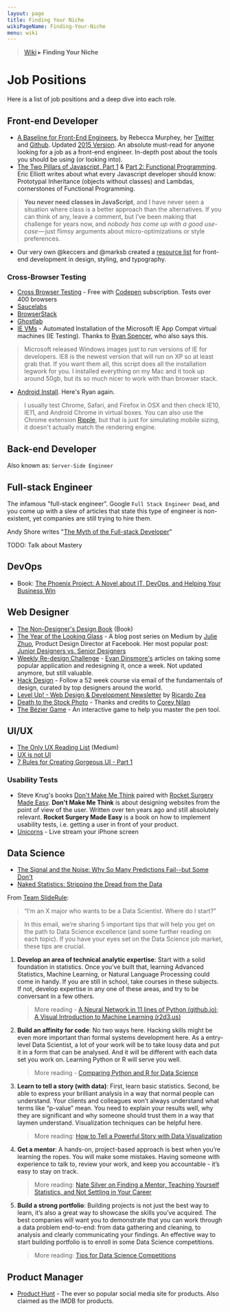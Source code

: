 ```yaml
---
layout: page
title: Finding Your Niche
wikiPageName: Finding-Your-Niche
menu: wiki
---
```


> [Wiki](Home) ▸ **Finding Your Niche**

# Job Positions

Here is a list of job positions and a deep dive into each role.

## Front-end Developer

* [A Baseline for Front-End Engineers](http://rmurphey.com/blog/2012/04/12/a-baseline-for-front-end-developers/), by Rebecca Murphey, her [Twitter](https://twitter.com/rmurphey) and [Github](https://github.com/rmurphey). Updated [2015 Version](http://rmurphey.com/blog/2015/03/23/a-baseline-for-front-end-developers-2015/). An absolute must-read for anyone looking for a job as a front-end engineer. In-depth post about the tools you should be using (or looking into).
* [The Two Pillars of Javascript, Part 1](https://medium.com/javascript-scene/the-two-pillars-of-javascript-ee6f3281e7f3) & [Part 2: Functional Programming](https://medium.com/javascript-scene/the-two-pillars-of-javascript-pt-2-functional-programming-a63aa53a41a4). Eric Elliott writes about what every Javascript developer should know: Prototypal Inheritance (objects without classes) and Lambdas, cornerstones of Functional Programming.

> **You never need classes in JavaScript**, and I have never seen a situation where class is a better approach than the alternatives. If you can think of any, leave a comment, but I’ve been making that challenge for years now, and *nobody has come up with a good use-case* — just flimsy arguments about micro-optimizations or style preferences.

* Our very own @keccers and @marksb created a [resource list](https://github.com/keccers/resource_list) for front-end development in design, styling, and typography.

### Cross-Browser Testing

* [Cross Browser Testing](http://crossbrowsertesting.com/) - Free with [Codepen](http://codepen.io/) subscription. Tests over 400 browsers
* [Saucelabs](https://saucelabs.com/)
* [BrowserStack](https://www.browserstack.com/)
* [Ghostlab](http://vanamco.com/ghostlab/)
* [IE VMs](https://github.com/xdissent/ievms) - Automated Installation of the Microsoft IE App Compat virtual machines (IE Testing). Thanks to [Ryan Spencer](https://twitter.com/ryanjoelspencer), who also says this.

> Microsoft released Windows images just to run versions of IE for developers. IE8 is the newest version that will run on XP so at least grab that. If you want them all, this script does all the installation legwork for you. I installed everything on my Mac and it took up around 50gb, but its so much nicer to work with than browser stack.

* [Android Install](http://www.android-x86.org/). Here's Ryan again.

> I usually test Chrome, Safari, and Firefox in OSX and then check IE10, IE11, and Android Chrome in virtual boxes. You can also use the Chrome extension [Ripple](https://chrome.google.com/webstore/detail/ripple-emulator-beta/geelfhphabnejjhdalkjhgipohgpdnoc), but that is just for simulating mobile sizing, it doesn't actually match the rendering engine.

## Back-end Developer

Also known as: `Server-Side Engineer`

## Full-stack Engineer

The infamous "full-stack engineer". Google `Full Stack Engineer Dead`, and you come up with a slew of articles that state this type of engineer is non-existent, yet companies are still trying to hire them.

Andy Shore writes "[The Myth of the Full-stack Developer](http://andyshora.com/full-stack-developers.html)"

TODO: Talk about Mastery

## DevOps

* Book: [The Phoenix Project: A Novel about IT, DevOps, and Helping Your Business Win](http://www.amazon.com/Phoenix-Project-DevOps-Helping-Business/dp/0988262509)

## Web Designer

* [The Non-Designer's Design Book](http://www.amazon.com/gp/product/0321534042/) (Book)
* [The Year of the Looking Glass](https://medium.com/the-year-of-the-looking-glass) - A blog post series on Medium by [Julie Zhuo](https://twitter.com/joulee), Product Design Director at Facebook. Her most popular post: [Junior Designers vs. Senior Designers](https://medium.com/the-year-of-the-looking-glass/junior-designers-vs-senior-designers-fbe483d3b51e)
* [Weekly Re-design Challenge](https://medium.com/weekly-redesign-challenge) - [Evan Dinsmore's](https://twitter.com/evandinsmore) articles on taking some popular application and redesigning it, once a week. Not updated anymore, but still valuable.
* [Hack Design](https://hackdesign.org/) - Follow a 52 week course via email of the fundamentals of design, curated by top designers around the world.
* [Level Up! - Web Design & Development Newsletter](http://tinyletter.com/levelupnewsletter) by [Ricardo Zea](https://twitter.com/ricardozea)
* [Death to the Stock Photo](http://deathtothestockphoto.com/) - Thanks and credits to [Corey Nilan](https://github.com/cen10)
* [The Bézier Game](http://bezier.method.ac/) - An interactive game to help you master the pen tool.

## UI/UX

* [The Only UX Reading List](https://medium.com/@span870/the-only-ux-reading-list-ever-d420edb3f4ff) (Medium)
* [UX is not UI](http://www.helloerik.com/ux-is-not-ui)
* [7 Rules for Creating Gorgeous UI - Part 1](https://medium.com/@erikdkennedy/7-rules-for-creating-gorgeous-ui-part-1-559d4e805cda)

### Usability Tests

* Steve Krug's books [Don't Make Me Think](http://www.amazon.com/Dont-Make-Think-Revisited-Usability/dp/0321965515) paired with [Rocket Surgery Made Easy](http://www.amazon.com/Rocket-Surgery-Made-Easy--Yourself/dp/0321657292/ref=sr_1_2?s=books&ie=UTF8&qid=1432457661&sr=1-2&keywords=krug). **Don't Make Me Think** is about designing websites from the point of view of the user. Written over ten years ago and still absolutely relevant. **Rocket Surgery Made Easy** is a book on how to implement usability tests, i.e. getting a user in front of your product.
* [Unicorns](https://unicorns.io/) - Live stream your iPhone screen

## Data Science

* [The Signal and the Noise: Why So Many Predictions Fail--but Some Don't](http://www.amazon.com/Signal-Noise-Many-Predictions-Fail--but/dp/0143125087)
* [Naked Statistics: Stripping the Dread from the Data](http://www.amazon.com/Naked-Statistics-Stripping-Dread-Data/dp/039334777X)

From [Team SlideRule](https://www.mysliderule.com/):

> “I’m an X major who wants to be a Data Scientist. Where do I start?”
 
> In this email, we’re sharing 5 important tips that will help you get on the path to Data Science excellence (and some further reading on each topic). If you have your eyes set on the Data Science job market, these tips are crucial.
 
1. **Develop an area of technical analytic expertise**: Start with a solid foundation in statistics. Once you’ve built that, learning Advanced Statistics, Machine Learning, or Natural Language Processing could come in handy. If you are still in school, take courses in these subjects. If not, develop expertise in any one of these areas, and try to be conversant in a few others.

    > More reading - [A Neural Network in 11 lines of Python (github.io)](http://iamtrask.github.io/2015/07/12/basic-python-network); [A Visual Introduction to Machine Learning (r2d3.us)](http://www.r2d3.us/visual-intro-to-machine-learning-part-1)
 
2. **Build an affinity for code**: No two ways here. Hacking skills might be even more important than formal systems development here. As a entry-level Data Scientist, a lot of your work will be to take lousy data and put it in a form that can be analysed. And it will be different with each data set you work on. Learning Python or R will serve you well.

    > More reading - [Comparing Python and R for Data Science](http://blog.dominodatalab.com/comparing-python-and-r-for-data-science)
 
3. **Learn to tell a story (with data)**:  First, learn basic statistics. Second, be able to express your brilliant analysis in a way that normal people can understand. Your clients and colleagues won’t always understand what terms like “p-value” mean. You need to explain your results well, why they are significant and why someone should trust them in a way that laymen understand. Visualization techniques can be helpful here.

    > More reading: [How to Tell a Powerful Story with Data Visualization](http://www.dtelepathy.com/blog/business/how-to-tell-a-powerful-story-with-data-visualization?__s=xotuoq4sjvkzrcdqipk1)
 
4. **Get a mentor**: A hands-on, project-based approach is best when you’re learning the ropes. You will make some mistakes. Having someone with experience to talk to, review your work, and keep you accountable - it’s easy to stay on track.

    > More reading: [Nate Silver on Finding a Mentor, Teaching Yourself Statistics, and Not Settling in Your Career](https://hbr.org/2013/09/nate-silver-on-finding-a-mentor-teaching-yourself-statistics-and-not-settling-in-your-career)
 
5. **Build a strong portfolio**: Building projects is not just the best way to learn, it’s also a great way to showcase the skills you’ve acquired. The best companies will want you to demonstrate that you can work through a data problem end-to-end: from data gathering and cleaning, to analysis and clearly communicating your findings. An effective way to start building portfolio is to enroll in some Data Science competitions.

    > More reading: [Tips for Data Science Competitions](http://www.slideshare.net/OwenZhang2/tips-for-data-science-competitions)

## Product Manager

* [Product Hunt](http://www.producthunt.com/) - The ever so popular social media site for products. Also claimed as the IMDB for products.
